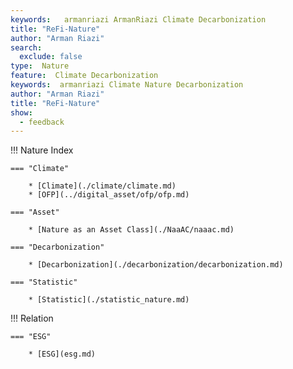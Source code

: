 ```yaml
---
keywords:   armanriazi ArmanRiazi Climate Decarbonization
title: "ReFi-Nature"
author: "Arman Riazi"
search:
  exclude: false
type:  Nature
feature:  Climate Decarbonization
keywords:  armanriazi Climate Nature Decarbonization
author: "Arman Riazi"
title: "ReFi-Nature"
show:
  - feedback
---
```



!!! Nature Index

    === "Climate"

        * [Climate](./climate/climate.md)
        * [OFP](../digital_asset/ofp/ofp.md)

    === "Asset"

        * [Nature as an Asset Class](./NaaAC/naaac.md)

    === "Decarbonization"

        * [Decarbonization](./decarbonization/decarbonization.md)
    
    === "Statistic"

        * [Statistic](./statistic_nature.md)
   

!!! Relation

    === "ESG"

        * [ESG](esg.md)